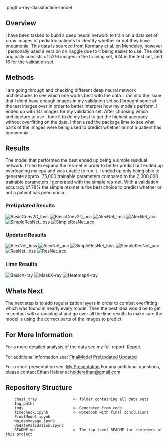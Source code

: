 .png# x-ray-classifaction-model

## Overview
I have been tasked to build a deep neural network to train on a data set of x-ray images of pediatric patients to identify whether or not they have pneumonia. This data is sourced from Kermany et al. on Mendeley, however I personally used a version on Kaggle due to it being easier to use. The data originally consists of 5216 images in the training set, 624 in the test set, and 16 for the validation set. 

## Methods
I am going through and checking different deep neural network architectures to see which one works best with the data. I ran into the issue that I didnt have enough images in my validation set so I brought some of the test images over in order to better interpret how my models perform. I ended up with 141 images for my validation set. After choosing which architecture to use I tune it to do my best to get the highest accuracy without overfitting on the data. I then used the package lime to see what parts of the images were being used to predict whether or not a patient has pneumonia.

## Results
The model that performed the best ended up being a simple residual network. I tried to expand the res-net in order to better predict but ended up overloading my cpu and was unable to run it. I ended up only being able to generate approx. 75,000 trainable parameters compared to the 2,000,000 trainable parameters I generated with the simple res-net. With a validation accuracy of 78% the simple res-net is the best choice to predict whether or not a patient has pneumonia. 

### PreUpdated Results
![BasicConv2D_loss](./imgs/pre_results_2_loss.png)
![BasicConv2D_acc](./imgs/pre_results_2_acc.png)
![AlexNet_loss](./imgs/pre_results_3_loss.png)
![AlexNet_acc](./imgs/pre_results_3_acc.png)
![SimpleResNet_loss](./imgs/pre_results_4_loss.png)
![SimpleResNet_acc](./imgs/pre_results_4_acc.png)

### Updated Results
![AlexNet_loss](./imgs/updated_results_3_loss.png)
![AlexNet_acc](./imgs/updated_results_3_acc.png)
![SimpleResNet_loss](./imgs/updated_results_4_loss.png)
![SimpleResNet_acc](./imgs/updated_results_4_acc.png)
![ResNet_loss](./imgs/results_5_loss.png)
![ResNet_acc](./imgs/results_5_acc.png)

### Lime Results
![BasicX-ray](./imgs/og_image_limecheck.png)
![MaskX-ray](./imgs/mask_image_limecheck.png)
![HeatmapX-ray](./imgs/heatmap_limecheck.png)

## Whats Next
The next step is to add regularization layers in order to combat overfitting which was found in nearly every model. Then the best idea would be to get in contact with a radiologist and go over all the lime results to make sure the model is using the correct parts of the images to predict. 

## For More Information
For a more detailed analysis of the data see my full report: [Report](./limecheck.ipynb)

For additional information see: 
[FinalModel](./FinalModel.ipynb)
[PreUpdated](./MaidenVoyage.ipynb)
[Updated](./UpdatedValidation.ipynb)


For a short presentation see:
[My Presentation](./Presentation.pdf)
For any additional questions, please contact Ethan Helder at helderethan@gmail.com

## Repository Structure

```
    chest_xray                <- folder containing all data sets
    Img_paths
    imgs                      <- Generated from code
    limecheck.ipynb           <- Notebook with final conclusions 
    FinalModel.ipynb          
    MaidenVoyage.ipynb
    UpdateValidation.ipynb
    README.md                 <- The top-level README for reviewers of this project